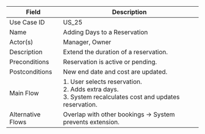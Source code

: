 | Field             | Description                                                                                                     |
| ----------------- | --------------------------------------------------------------------------------------------------------------- |
| Use Case ID       | US_25                                                                                                           |
| Name              | Adding Days to a Reservation                                                                                    |
| Actor(s)          | Manager, Owner                                                                                                  |
| Description       | Extend the duration of a reservation.                                                                           |
| Preconditions     | Reservation is active or pending.                                                                               |
| Postconditions    | New end date and cost are updated.                                                                              |
| Main Flow         | 1. User selects reservation. <br> 2. Adds extra days. <br> 3. System recalculates cost and updates reservation. |
| Alternative Flows | Overlap with other bookings → System prevents extension.                                                        |
